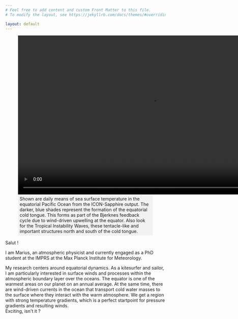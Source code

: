 ```yaml
---
# Feel free to add content and custom Front Matter to this file.
# To modify the layout, see https://jekyllrb.com/docs/themes/#overriding-theme-defaults

layout: default
---
```


<figure>
    <video id="myVideo" width="840" height="500" controls autoplay>
        <source src="inputs/SST_video_white_background_12_fps.mp4" type="video/mp4">
        Your browser does not support the video tag.
    </video>
    <figcaption style="background-color: #f2f2f2; padding: 5px;">
        Shown are daily means of sea surface temperature in the equatorial Pacific Ocean from the ICON-Sapphire output.
        The darker, blue shades represent the formation of the equatorial cold tongue. This forms as part of the Bjerknes feedback cycle due to wind-driven upwelling at the equator.
        Also look for the Tropical Instability Waves, these tentacle-like and important structures north and south of the cold tongue.
    </figcaption>
</figure>

<script>
    document.getElementById('myVideo').addEventListener('loadedmetadata', function() {
        this.currentTime = 18; // Set the starting point to 18 seconds
    });
</script>

Salut !

I am Marius, an atmospheric physicist and currently engaged as a PhD student at the IMPRS at the Max Planck Institute for Meteorology.

My research centers around equatorial dynamics. As a kitesurfer and sailor, I am particularly interested in surface winds and processes within the atmospheric boundary layer over the oceans.
The equator is one of the warmest areas on our planet on an annual average. At the same time, there are wind-driven currents in the ocean that transport cold water masses to the surface where they interact with the warm atmosphere. We get a region with strong temperature gradients, which is a perfect startpoint for pressure gradients and resulting winds. <br>Exciting, isn't it ?

